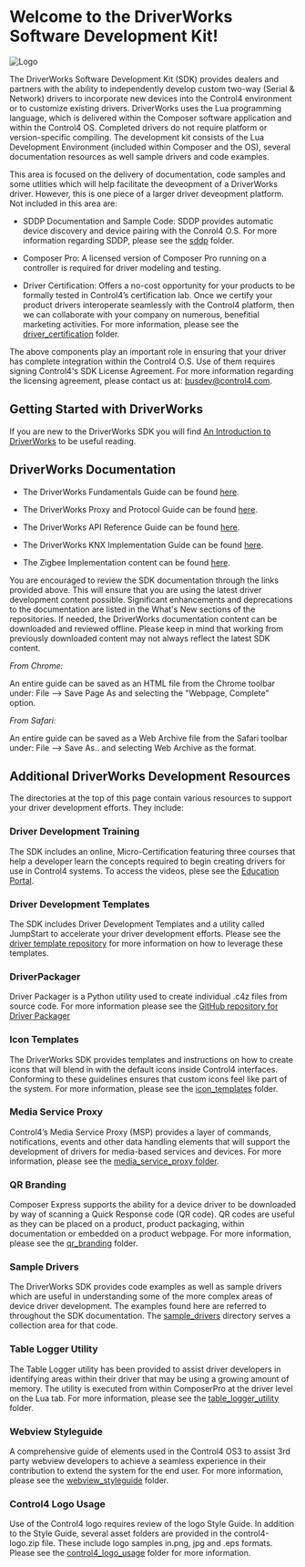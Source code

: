 [copyright]: # (Copyright 2022 Snap One, LLC. All rights reserved.)

# **Welcome to the DriverWorks Software Development Kit!**

![Logo][logo]

The DriverWorks Software Development Kit (SDK) provides dealers and partners with the ability to independently develop custom two-way (Serial & Network) drivers to incorporate new devices into the Control4 environment or to customize existing drivers. DriverWorks uses the Lua programming language, which is delivered within the Composer software application and within the Control4 OS. Completed drivers do not require platform or version-specific compiling. The development kit consists of the Lua Development Environment (included within Composer and the OS), several documentation resources as well sample drivers and code examples.

This area is focused on the delivery of documentation, code samples and some utlities which will help facilitate the deveopment of a DriverWorks driver. However, this is one piece of a larger driver deveopment platform. Not included in this area are:

- SDDP Documentation and Sample Code: SDDP provides automatic device discovery and device pairing with the Conrol4 O.S. For more information regarding SDDP, please see the [sddp][12] folder.

- Composer Pro: A licensed version of Composer Pro running on a controller is required for driver modeling and testing.

- Driver Certification: Offers a no-cost opportunity for your products to be formally tested in Control4’s certification lab. Once we certify your product drivers interoperate seamlessly with the Control4 platform, then we can collaborate with your company on numerous, benefitial marketing activities. For more information, please see the [driver_certification][13] folder.

The above components play an important role in ensuring that your driver has complete integration within the Control4 O.S. Use of them requires signing Control4's SDK License Agreement. For more information regarding the licensing agreement, please contact us at: busdev@control4.com.

## Getting Started with DriverWorks

If you are new to the DriverWorks SDK you will find [An Introduction to DriverWorks][1] to be useful reading.

## DriverWorks Documentation

- The DriverWorks Fundamentals Guide can be found [here][2].

- The DriverWorks Proxy and Protocol Guide can be found [here][3].

- The DriverWorks API Reference Guide can be found [here][4].

- The DriverWorks KNX Implementation Guide can be found [here][5].

- The Zigbee Implementation content can be found [here][16].

You are encouraged to review the SDK documentation through the links provided above. This will ensure that you are using the latest driver development content possible. Significant enhancements and deprecations to the documentation are listed in the What's New sections of the repositories. If needed, the DriverWorks documentation content can be downloaded and reviewed offline. Please keep in mind that working from previously downloaded content may not always reflect the latest SDK content.

_From Chrome:_

An entire guide can be saved as an HTML file from the Chrome toolbar under: File --> Save Page As and selecting the "Webpage, Complete" option.

_From Safari:_

An entire guide can be saved as a Web Archive file from the Safari toolbar under: File --> Save As.. and selecting Web Archive as the format.

## Additional DriverWorks Development Resources

The directories at the top of this page contain various resources to support your driver development efforts. They include:

### **Driver Development Training**

The SDK includes an online, Micro-Certification featuring three courses that help a developer learn the concepts required to begin creating drivers for use in Control4 systems. To access the videos, plese see the [Education Portal][14].


### Driver Development Templates

The SDK includes Driver Development Templates and a utility called JumpStart to accelerate your driver development efforts. Please see the [driver template repository][7] for more information on how to leverage these templates.

### DriverPackager

Driver Packager is a Python utility used to create individual .c4z files from source code. For more information please see the [GitHub repository for Driver Packager](https://github.com/snap-one/drivers-driverpackager)

### Icon Templates

The DriverWorks SDK provides templates and instructions on how to create icons that will blend in with the default icons inside Control4 interfaces. Conforming to these guidelines ensures that custom icons feel like part of the system. For more information, please see the [icon_templates][6] folder.

### Media Service Proxy

Control4’s Media Service Proxy (MSP) provides a layer of commands, notifications, events and other data handling elements that will support the development of drivers for media-based services and devices. For more information, please see the [media_service_proxy folder][8].

### QR Branding

Composer Express supports the ability for a device driver to be downloaded by way of scanning a Quick Response code (QR code). QR codes are useful as they can be placed on a product, product packaging, within documentation or embedded on a product webpage. For more information, please see the [qr_branding][9] folder.

### Sample Drivers

The DriverWorks SDK provides code examples as well as sample drivers which are useful in understanding some of the more complex areas of device driver development. The examples found here are referred to throughout the SDK documentation. The [sample_drivers][10] directory serves a collection area for that code.

### Table Logger Utility

The Table Logger utility has been provided to assist driver developers in identifying areas within their driver that may be using a growing amount of memory. The utility is executed from within ComposerPro at the driver level on the Lua tab. For more information, please see the [table_logger_utility][11] folder.

### Webview Styleguide

A comprehensive guide of elements used in the Control4 OS3 to assist 3rd party webview developers to achieve a seamless experience in their contribution to extend the system for the end user. For more information, please see the [webview_styleguide][17] folder.

### Control4 Logo Usage

Use of the Control4 logo requires review of the logo Style Guide. In addition to the Style Guide, several asset folders are provided in the control4-logo.zip file. These include logo samples in.png, jpg and .eps formats. Please see the [control4_logo_usage][15] folder for more information.

[1]: https://snap-one.github.io/docs-driverworks-introduction/#introduction
[2]: https://snap-one.github.io/docs-driverworks-fundamentals/#introduction
[3]: https://snap-one.github.io/docs-driverworks-proxyprotocol/#introduction
[4]: https://snap-one.github.io/docs-driverworks-api/#introduction
[5]:  https://snap-one.github.io/docs-driverworks-knx/#knx-and-control4
[logo]: https://github.com/snap-one/docs-driverworks/blob/media/images/logo.png?raw=true
[6]: https://github.com/snap-one/docs-driverworks/tree/master/icon_templates
[7]: https://github.com/snap-one/drivers-template-code-public
[8]: https://github.com/snap-one/docs-driverworks/tree/master/media_service_proxy
[9]: https://github.com/snap-one/docs-driverworks/tree/master/qr_branding
[10]: https://github.com/snap-one/docs-driverworks/tree/master/sample_drivers
[11]: https://github.com/snap-one/docs-driverworks/tree/master/table_logger_utility
[12]: https://github.com/snap-one/docs-driverworks/tree/master/sddp
[13]: https://github.com/snap-one/docs-driverworks/tree/master/driver_certification
[14]: https://education.control4.com/catalog/courses/3347283
[14]: https://github.com/snap-one/docs-driverworks/tree/master/sdk_licensing_agreement
[15]: https://github.com/snap-one/docs-driverworks/tree/master/control4_logo_usage
[16]: https://snap-one.github.io/docs-zigbee/#overview
[17]: https://github.com/snap-one/docs-driverworks/tree/master/webview%20styleguide%20

